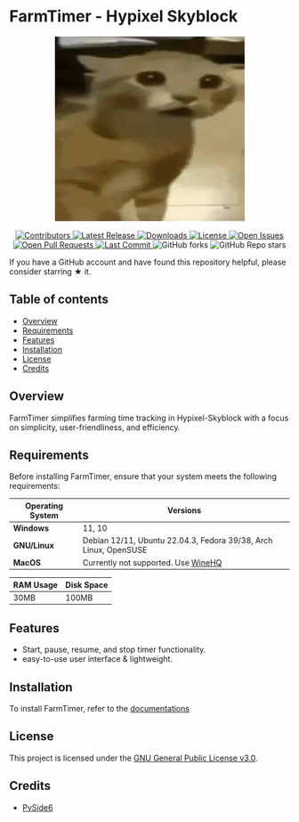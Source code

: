 # FarmTimer - Hypixel Skyblock

<p align="center">
  <a href="https://github.com/VermeilChan/FarmTimer">
    <img src="Assets/readme.png" alt="Stupid Car">
  </a>
</p>

<p align="center">
  <a href="https://github.com/VermeilChan/FarmTimer/graphs/contributors">
    <img alt="Contributors" src="https://img.shields.io/github/contributors/VermeilChan/FarmTimer" />
  </a>
  <a href="https://github.com/VermeilChan/FarmTimer/releases">
    <img alt="Latest Release" src="https://img.shields.io/github/release/VermeilChan/FarmTimer" />
  </a>
  <a href="https://github.com/VermeilChan/FarmTimer/releases">
    <img alt="Downloads" src="https://img.shields.io/github/downloads/VermeilChan/FarmTimer/total" />
  </a>
  <a href="https://github.com/VermeilChan/FarmTimer/LICENSE">
    <img alt="License" src="https://img.shields.io/github/license/VermeilChan/FarmTimer" />
  </a>
  <a href="https://github.com/VermeilChan/FarmTimer/issues">
    <img alt="Open Issues" src="https://img.shields.io/github/issues/VermeilChan/FarmTimer" />
  </a>
  <a href="https://github.com/VermeilChan/FarmTimer/pulls">
    <img alt="Open Pull Requests" src="https://img.shields.io/github/issues-pr/VermeilChan/FarmTimer" />
  </a>
  <a href="https://github.com/VermeilChan/FarmTimer/commits/main">
    <img alt="Last Commit" src="https://img.shields.io/github/last-commit/VermeilChan/FarmTimer" />
  </a>
    <img alt="GitHub forks" src="https://img.shields.io/github/forks/VermeilChan/FarmTimer" />
  </a>
    <img alt="GitHub Repo stars" src="https://img.shields.io/github/stars/VermeilChan/FarmTimer" />
  </a>
</p>

If you have a GitHub account and have found this repository helpful, please consider starring ★ it.

## Table of contents

- [Overview](#overview)
- [Requirements](#requirements)
- [Features](#features)
- [Installation](#installation)
- [License](#license)
- [Credits](#credits)

## Overview

FarmTimer simplifies farming time tracking in Hypixel-Skyblock with a focus on simplicity, user-friendliness, and efficiency.

## Requirements

Before installing FarmTimer, ensure that your system meets the following requirements:

| **Operating System**    | **Versions**                                                     |
|-------------------------|------------------------------------------------------------------|
| **Windows**             | 11, 10                                                           |
| **GNU/Linux**           | Debian 12/11, Ubuntu 22.04.3, Fedora 39/38, Arch Linux, OpenSUSE |
| **MacOS**               | Currently not supported.  Use [WineHQ](https://www.winehq.org/)  |

| **RAM Usage**        | **Disk Space**       |
|----------------------|----------------------|
| 30MB                 | 100MB                |

## Features

- Start, pause, resume, and stop timer functionality.
- easy-to-use user interface & lightweight.

## Installation

To install FarmTimer, refer to the [documentations](Docs/Installtion.md)

## License

This project is licensed under the [GNU General Public License v3.0](LICENSE).

## Credits

- [PySide6](https://doc.qt.io/qtforpython-6/#)
